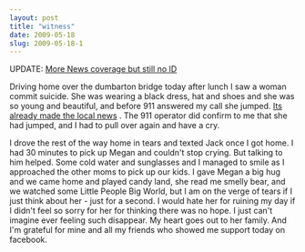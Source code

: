 ```yaml
---
layout: post
title: "witness"
date: 2009-05-18
slug: 2009-05-18-1
---
```


UPDATE:  [More News coverage but still no ID](http://www.insidebayarea.com/top-stories/ci_12397331) 

Driving home over the dumbarton bridge today after lunch I saw a woman commit suicide. She was wearing a black dress, hat and shoes and she was so young and beautiful, and before 911 answered my call she jumped.    [Its already made the local news](http://www.insidebayarea.com/localnews/ci_12397331) .  The 911 operator did confirm to me that she had jumped, and I had to pull over again and have a cry.

I drove the rest of the way home in tears and  texted  Jack once I got home.  I had 30 minutes to pick up Megan and couldn&apos;t stop crying.  But talking to him helped.  Some cold water and sunglasses and I managed to smile as I approached the other moms to pick up our kids.  I gave Megan a big hug and we came home and played candy land, she read me smelly bear, and we watched some Little People Big World, but I am on the verge of tears if I just think about her - just for a second. I would hate her for ruining my day if I didn&apos;t feel so sorry for her for thinking there was no hope.  I just can&apos;t imagine ever feeling such disappear.  My heart goes out to her family.  And I&apos;m grateful for mine and all my friends who showed me support today on facebook.
